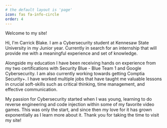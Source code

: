 ```yaml
---
# the default layout is 'page'
icon: fas fa-info-circle
order: 4
---
```



Welcome to my site! 

Hi, I'm Carrick Blake.
I am a Cybersecurity student at Kennesaw State University in my Junior year. Currently in search for an internship that will provide me with a meaningful experience and set of knowledge. 


Alongside my education I have been receiving hands on experience from my two certifications with Security Blue - Blue Team 1 and Google Cybersecurity. I am also currently working towards getting Comptia Security+. I have worked multiple jobs that have taught me valuable lessons in crucial soft-skills such as critical thinking, time management, and effective communication. 

My passion for Cybersecurity started when I was young, learning to do reverse engineering and code injection within some of my favorite video games. This was only the start, and since then my love for it has grown exponentially as I learn more about it. Thank you for taking the time to visit my site!

